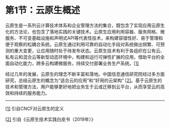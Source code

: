 # 第1节：云原生概述

云原生是一系列云计算技术体系和企业管理方法的集合，既包含了实现应用云原生化的方法论，也包含了落地实践的关键技术。云原生应用利用容器、服务网格、微服务、不可变基础设施和声明式API等代表性技术，来构建容错性好、易于管理和便于观察的松耦合系统。云原生通过利用可靠的自动化手段对系统做出频繁、可预测的重大变更，让应用随时处于待发布状态。云原生技术有利于各组织在公有云、私有云和混合云等新型动态环境中，构建和运行可弹性扩展的应用，借助平台的全面自动化能力，跨多云构建微服务，持续交付部署业务生产系统。[[1\]](#_ftn1)

经过几年的发展，云原生的理念不断丰富和落地。中国信息通信研究院经过多方面研究，总结云原生的概念为“适合云的应用”和“好用的云架构” [[2\]](#_ftn2)。基于云原生的技术和管理方法，用户能够更好地把业务生于云或迁移到云平台，从而享受云的高效和持续的服务能力。



------

[[1\]](#_ftnref1) 引自CNCF对云原生的定义

[[2\]](#_ftnref2) 引自《云原生技术实践白皮书（2019年）》